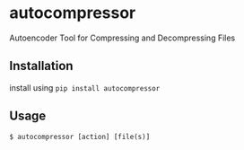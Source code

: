 # autocompressor
Autoencoder Tool for Compressing and Decompressing Files

## Installation

install using `pip install autocompressor`

## Usage

```
$ autocompressor [action] [file(s)]
```
